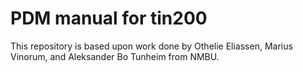 # PDM manual for tin200

This repository is based upon work done by Othelie Eliassen, Marius Vinorum, and Aleksander Bo Tunheim from NMBU.

